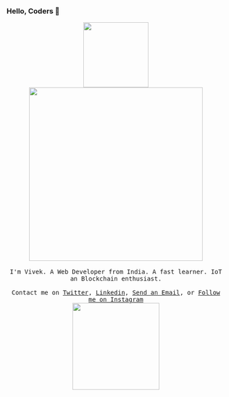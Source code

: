 ### Hello, Coders 👋

<p align="center">
  <img src="https://logos.textgiraffe.com/logos/logo-name/26266952-designstyle-tools-m.png" width="150px"> <br>
  <img src="https://logos.textgiraffe.com/logos/logo-name/vivek-designstyle-boots-m.png" width="400px">
  <br><br>
  <samp>
I'm Vivek. A Web Developer from India. A fast learner. IoT an Blockchain 
enthusiast.
     <br><br>Contact me on <a href="https://twitter.com/vivekpal_">Twitter</a>, <a href="https://www.linkedin.com/in/vivekpal
       -/">Linkedin</a>, <a href="mailto:31vivekpal@gmail.com">Send an Email</a>, or <a href="https://www.instagram.com/vivekthinks/">Follow me on Instagram</a>
  </samp>
  <br>
<img src="https://c.tenor.com/WhwAo4NZzY8AAAAj/thekinardist-programming.gif" width="200px">
</p>
